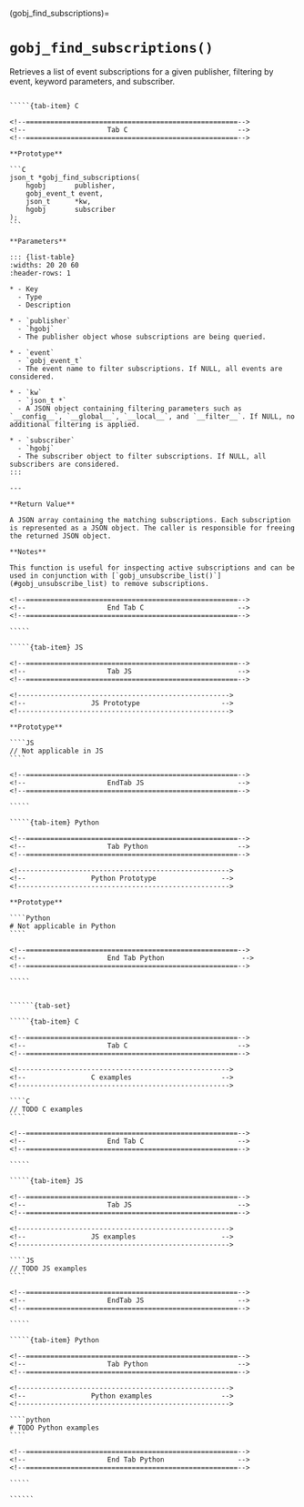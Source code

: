 <!-- ============================================================== -->
(gobj_find_subscriptions)=
# `gobj_find_subscriptions()`
<!-- ============================================================== -->

Retrieves a list of event subscriptions for a given publisher, filtering by event, keyword parameters, and subscriber.

<!------------------------------------------------------------>
<!--                    Prototypes                          -->
<!------------------------------------------------------------>

``````{tab-set}

`````{tab-item} C

<!--====================================================-->
<!--                    Tab C                           -->
<!--====================================================-->

**Prototype**

```C
json_t *gobj_find_subscriptions(
    hgobj       publisher,
    gobj_event_t event,
    json_t      *kw,
    hgobj       subscriber
);
```

**Parameters**

::: {list-table}
:widths: 20 20 60
:header-rows: 1

* - Key
  - Type
  - Description

* - `publisher`
  - `hgobj`
  - The publisher object whose subscriptions are being queried.

* - `event`
  - `gobj_event_t`
  - The event name to filter subscriptions. If NULL, all events are considered.

* - `kw`
  - `json_t *`
  - A JSON object containing filtering parameters such as `__config__`, `__global__`, `__local__`, and `__filter__`. If NULL, no additional filtering is applied.

* - `subscriber`
  - `hgobj`
  - The subscriber object to filter subscriptions. If NULL, all subscribers are considered.
:::

---

**Return Value**

A JSON array containing the matching subscriptions. Each subscription is represented as a JSON object. The caller is responsible for freeing the returned JSON object.

**Notes**

This function is useful for inspecting active subscriptions and can be used in conjunction with [`gobj_unsubscribe_list()`](#gobj_unsubscribe_list) to remove subscriptions.

<!--====================================================-->
<!--                    End Tab C                       -->
<!--====================================================-->

`````

`````{tab-item} JS

<!--====================================================-->
<!--                    Tab JS                          -->
<!--====================================================-->

<!---------------------------------------------------->
<!--                JS Prototype                    -->
<!---------------------------------------------------->

**Prototype**

````JS
// Not applicable in JS
````

<!--====================================================-->
<!--                    EndTab JS                       -->
<!--====================================================-->

`````

`````{tab-item} Python

<!--====================================================-->
<!--                    Tab Python                      -->
<!--====================================================-->

<!---------------------------------------------------->
<!--                Python Prototype                -->
<!---------------------------------------------------->

**Prototype**

````Python
# Not applicable in Python
````

<!--====================================================-->
<!--                    End Tab Python                   -->
<!--====================================================-->

`````

``````

<!------------------------------------------------------------>
<!--                    Examples                            -->
<!------------------------------------------------------------>

```````{dropdown} Examples

``````{tab-set}

`````{tab-item} C

<!--====================================================-->
<!--                    Tab C                           -->
<!--====================================================-->

<!---------------------------------------------------->
<!--                C examples                      -->
<!---------------------------------------------------->

````C
// TODO C examples
````

<!--====================================================-->
<!--                    End Tab C                       -->
<!--====================================================-->

`````

`````{tab-item} JS

<!--====================================================-->
<!--                    Tab JS                          -->
<!--====================================================-->

<!---------------------------------------------------->
<!--                JS examples                     -->
<!---------------------------------------------------->

````JS
// TODO JS examples
````

<!--====================================================-->
<!--                    EndTab JS                       -->
<!--====================================================-->

`````

`````{tab-item} Python

<!--====================================================-->
<!--                    Tab Python                      -->
<!--====================================================-->

<!---------------------------------------------------->
<!--                Python examples                 -->
<!---------------------------------------------------->

````python
# TODO Python examples
````

<!--====================================================-->
<!--                    End Tab Python                  -->
<!--====================================================-->

`````

``````

```````
